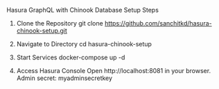 Hasura GraphQL with Chinook Database
Setup Steps

1. Clone the Repository
git clone https://github.com/sanchitkd/hasura-chinook-setup.git

2. Navigate to Directory
cd hasura-chinook-setup

3. Start Services
docker-compose up -d

4. Access Hasura Console
Open http://localhost:8081 in your browser.
Admin secret: myadminsecretkey
